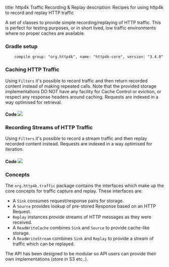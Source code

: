 title: http4k Traffic Recording & Replay
description: Recipes for using http4k to record and replay HTTP traffic

A set of classes to provide simple recording/replaying of HTTP traffic. This is perfect for testing purposes, or in short lived, low traffic environments where no proper caches are available.

### Gradle setup
```
    compile group: "org.http4k", name: "http4k-core", version: "3.4.0"
```

### Caching HTTP Traffic 

Using `Filters` it's possible to record traffic and then return recorded content instead of making repeated calls. Note that the provided storage 
implementations DO NOT have any facility for Cache Control or eviction, or respect any response headers around caching. Requests are indexed in a way optimised for retrieval.

#### Code [<img class="octocat" src="/img/octocat-32.png"/>](https://github.com/http4k/http4k/blob/master/src/docs/cookbook/record_and_replay/example_cache.kt)

<script src="https://gist-it.appspot.com/https://github.com/http4k/http4k/blob/master/src/docs/cookbook/record_and_replay/example_cache.kt"></script>

### Recording Streams of HTTP Traffic 

Using `Filters` it's possible to record a stream traffic and then replay recorded content instead. Requests are indexed in a way optimised for iteration.

#### Code [<img class="octocat" src="/img/octocat-32.png"/>](https://github.com/http4k/http4k/blob/master/src/docs/cookbook/record_and_replay/example_stream.kt)

<script src="https://gist-it.appspot.com/https://github.com/http4k/http4k/blob/master/src/docs/cookbook/record_and_replay/example_stream.kt"></script>

### Concepts

The `org.http4k.traffic` package contains the interfaces which make up the core concepts for traffic capture and replay. These interfaces are:

- A `Sink` consumes request/response pairs for storage. 
- A `Source` provides lookup of pre-stored Response based on an HTTP Request.
- `Replay` instances provide streams of HTTP messages as they were received.
- A `ReadWriteCache` combines `Sink` and `Source` to provide cache-like storage.
- A `ReadWriteStream` combines `Sink` and `Replay` to provide a stream of traffic which can be replayed.

The API has been designed to be modular so API users can provide their own implementations (store in S3 etc..).
